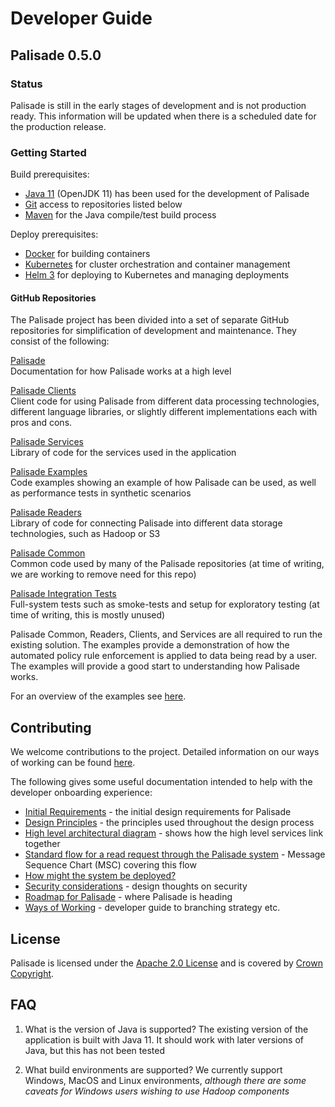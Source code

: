 <!---
Copyright 2018-2021 Crown Copyright

Licensed under the Apache License, Version 2.0 (the "License");
you may not use this file except in compliance with the License.
You may obtain a copy of the License at

  http://www.apache.org/licenses/LICENSE-2.0

Unless required by applicable law or agreed to in writing, software
distributed under the License is distributed on an "AS IS" BASIS,
WITHOUT WARRANTIES OR CONDITIONS OF ANY KIND, either express or implied.
See the License for the specific language governing permissions and
limitations under the License.
--->

# Developer Guide

## Palisade 0.5.0

### Status
Palisade is still in the early stages of development and is not production ready.
This information will be updated when there is a scheduled date for the production release.


### Getting Started
Build prerequisites:
* [Java 11](https://openjdk.java.net/projects/jdk/11/) (OpenJDK 11) has been used for the development of Palisade
* [Git](https://git-scm.com/) access to repositories listed below
* [Maven](https://maven.apache.org/) for the Java compile/test build process

Deploy prerequisites:
* [Docker](https://www.docker.com/) for building containers
* [Kubernetes](https://kubernetes.io/) for cluster orchestration and container management
* [Helm 3](https://helm.sh/) for deploying to Kubernetes and managing deployments


#### GitHub Repositories
The Palisade project has been divided into a set of separate GitHub repositories for simplification of development and maintenance.
They consist of the following:

[Palisade](https://gchq.github.io/Palisade)  
Documentation for how Palisade works at a high level

[Palisade Clients](https://github.com/gchq/Palisade-clients)  
Client code for using Palisade from different data processing technologies, different language libraries, or slightly different implementations each with pros and cons.

[Palisade Services](https://github.com/gchq/Palisade-services)  
Library of code for the services used in the application

[Palisade Examples](https://github.com/gchq/Palisade-examples)  
Code examples showing an example of how Palisade can be used, as well as performance tests in synthetic scenarios

[Palisade Readers](https://github.com/gchq/Palisade-readers)  
Library of code for connecting Palisade into different data storage technologies, such as Hadoop or S3

[Palisade Common](https://github.com/gchq/Palisade-common)  
Common code used by many of the Palisade repositories (at time of writing, we are working to remove need for this repo)

[Palisade Integration Tests](https://github.com/gchq/Palisade-integration-tests)  
Full-system tests such as smoke-tests and setup for exploratory testing (at time of writing, this is mostly unused)


Palisade Common, Readers, Clients, and Services are all required to run the existing solution.
The examples provide a demonstration of how the automated policy rule enforcement is applied to data being read by a user.
The examples will provide a good start to understanding how Palisade works.

For an overview of the examples see [here](https://github.com/gchq/Palisade-examples).


## Contributing
We welcome contributions to the project.
Detailed information on our ways of working can be found [here](ways_of_working.md).

The following gives some useful documentation intended to help with the developer onboarding experience:
* [Initial Requirements](initial_requirements.md) - the initial design requirements for Palisade
* [Design Principles](design_principles.md) - the principles used throughout the design process
* [High level architectural diagram](component_descriptions.md) - shows how the high level services link together
* [Standard flow for a read request through the Palisade system](read_process.md) - Message Sequence Chart (MSC) covering this flow
* [How might the system be deployed?](deployments.md)
* [Security considerations](security_considerations.md) - design thoughts on security
* [Roadmap for Palisade](roadmap.md) - where Palisade is heading
* [Ways of Working](ways_of_working.md) - developer guide to branching strategy etc.


## License
Palisade is licensed under the [Apache 2.0 License](https://www.apache.org/licenses/LICENSE-2.0) and is covered by [Crown Copyright](https://www.nationalarchives.gov.uk/information-management/re-using-public-sector-information/copyright-and-re-use/crown-copyright/).


## FAQ
1. What is the version of Java is supported?
   The existing version of the application is built with Java 11.
   It should work with later versions of Java, but this has not been tested

1. What build environments are supported?
   We currently support Windows, MacOS and Linux environments, _although there are some caveats for Windows users wishing to use Hadoop components_
